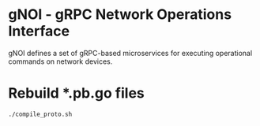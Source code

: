 # gNOI - gRPC Network Operations Interface
gNOI defines a set of gRPC-based microservices for executing operational commands on network devices.

# Rebuild *.pb.go files
```
./compile_proto.sh
````
